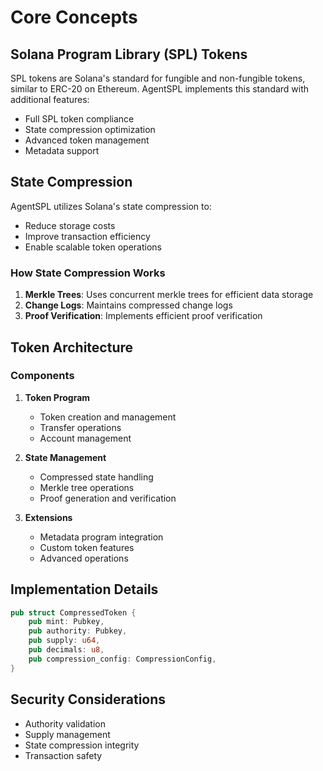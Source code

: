 # Core Concepts

## Solana Program Library (SPL) Tokens

SPL tokens are Solana's standard for fungible and non-fungible tokens, similar to ERC-20 on Ethereum. AgentSPL implements this standard with additional features:

- Full SPL token compliance
- State compression optimization
- Advanced token management
- Metadata support

## State Compression

AgentSPL utilizes Solana's state compression to:

- Reduce storage costs
- Improve transaction efficiency
- Enable scalable token operations

### How State Compression Works

1. **Merkle Trees**: Uses concurrent merkle trees for efficient data storage
2. **Change Logs**: Maintains compressed change logs
3. **Proof Verification**: Implements efficient proof verification

## Token Architecture

### Components

1. **Token Program**
   - Token creation and management
   - Transfer operations
   - Account management

2. **State Management**
   - Compressed state handling
   - Merkle tree operations
   - Proof generation and verification

3. **Extensions**
   - Metadata program integration
   - Custom token features
   - Advanced operations

## Implementation Details

```rust
pub struct CompressedToken {
    pub mint: Pubkey,
    pub authority: Pubkey,
    pub supply: u64,
    pub decimals: u8,
    pub compression_config: CompressionConfig,
}
```

## Security Considerations

- Authority validation
- Supply management
- State compression integrity
- Transaction safety